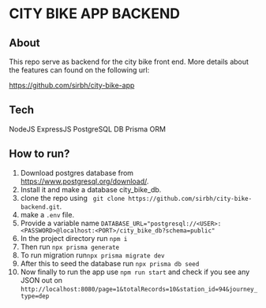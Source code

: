 # CITY BIKE APP BACKEND
## About

This repo serve as backend for the city bike front end. More details about the features can found on the following url:

https://github.com/sirbh/city-bike-app





## Tech

NodeJS
ExpressJS
PostgreSQL DB
Prisma ORM

## How to run?


1. Download postgres database from https://www.postgresql.org/download/.
2. Install it and make a database city_bike_db.
3. clone the repo using ``` git clone https://github.com/sirbh/city-bike-backend.git```.
4. make a ```.env``` file.
5. Provide a variable name ```DATABASE_URL="postgresql://<USER>:<PASSWORD>@localhost:<PORT>/city_bike_db?schema=public"```
6. In the project directory run ```npm i```
7. Then run ```npx prisma generate```
8. To run migration run```npx prisma migrate dev```
9. After this to seed the database run ```npx prisma db seed```
10. Now finally to run the app use ```npm run start``` and check if you see any JSON out on ```http://localhost:8080/page=1&totalRecords=10&station_id=94&journey_type=dep```

